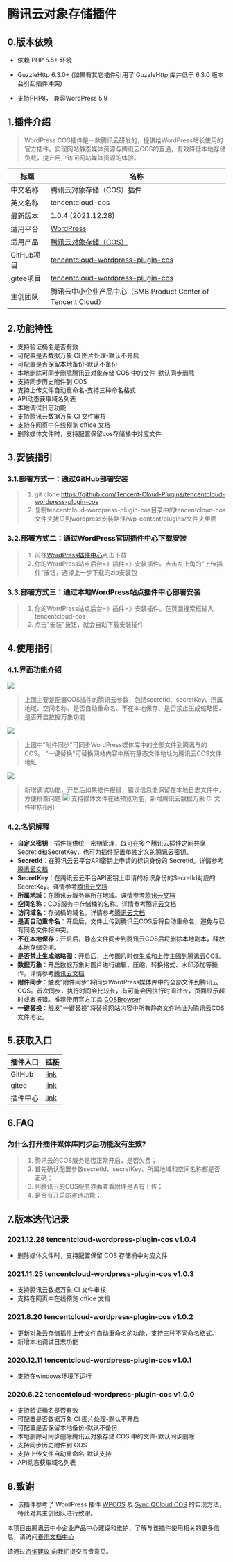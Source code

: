 # 腾讯云对象存储插件

## 0.版本依赖

- 依赖 PHP 5.5+ 环境

- GuzzleHttp 6.3.0+ (如果有其它插件引用了 GuzzleHttp 库并低于 6.3.0 版本会引起插件冲突)

- 支持PHP8， 兼容WordPress 5.9

## 1.插件介绍
> WordPress COS插件是一款腾讯云研发的，提供给WordPress站长使用的官方插件。实现网站静态媒体资源与腾讯云COS的互通，有效降低本地存储负载，提升用户访问网站媒体资源的体验。

| 标题       | 名称                                                         |
| ---------- | ------------------------------------------------------------ |
| 中文名称   | 腾讯云对象存储（COS）插件                                  |
| 英文名称   | tencentcloud-cos                                 |
| 最新版本   | 1.0.4 (2021.12.28)                                     |
| 适用平台   | [WordPress](https://wordpress.org/)                     |
| 适用产品   | [腾讯云对象存储（COS）](https://cloud.tencent.com/product/cos)       |
| GitHub项目 | [tencentcloud-wordpress-plugin-cos](https://github.com/Tencent-Cloud-Plugins/tencentcloud-wordpress-plugin-cos) |
| gitee项目 | [tencentcloud-wordpress-plugin-cos](https://gitee.com/Tencent-Cloud-Plugins/tencentcloud-wordpress-plugin-cos) |
| 主创团队   | 腾讯云中小企业产品中心（SMB Product Center of Tencent Cloud）   |


## 2.功能特性

- 支持验证桶名是否有效
- 可配置是否数据万象 CI 图片处理-默认不开启
- 可配置是否保留本地备份-默认不备份
- 本地删除可同步删除腾讯云对象存储 COS 中的文件-默认同步删除
- 支持同步历史附件到 COS
- 支持上传文件自动重命名-支持三种命名格式
- API动态获取域名列表
- 本地调试日志功能
- 支持腾讯云数据万象 CI 文件审核
- 支持在网页中在线预览 office 文档
- 删除媒体文件时，支持配置保留cos存储桶中对应文件

## 3.安装指引

### 3.1.部署方式一：通过GitHub部署安装

> 1. git clone https://github.com/Tencent-Cloud-Plugins/tencentcloud-wordpress-plugin-cos
> 2. 复制tencentcloud-wordpress-plugin-cos目录中的tencentcloud-cos文件夹拷贝到wordpress安装路径/wp-content/plugins/文件夹里面

### 3.2.部署方式二：通过WordPress官网插件中心下载安装

> 1. 前往[WordPress插件中心](https://wordpress.org/plugins/tencentcloud-cos/)点击下载
> 2. 你的WordPress站点后台=》插件=》安装插件。点击左上角的"上传插件"按钮，选择上一步下载的zip安装包

### 3.3.部署方式三：通过本地WordPress站点插件中心部署安装

> 1. 你的WordPress站点后台=》插件=》安装插件。在页面搜索框输入tencentcloud-cos
> 2. 点击"安装"按钮，就会自动下载安装插件

## 4.使用指引

### 4.1.界面功能介绍

![](./images/cos1.png)
> 上图主要是配置COS插件的腾讯云参数，包括secretId、secretKey、所属地域、空间名称、是否自动重命名、不在本地保存、是否禁止生成缩略图、是否开启数据万象功能

![](./images/cos2.png)
> 上图中"附件同步"可同步WordPress媒体库中的全部文件到腾讯与的COS。 "一键替换"可替换网站内容中所有静态文件地址为腾讯云COS文件地址

![](./images/cos3.png)
> 新增调试功能，开启后如果插件报错，错误信息能保留在本地日志文件中，方便排查问题
![](./images/cos4.png)
> 支持媒体文件在线预览功能，新增腾讯云数据万象 CI 文件审核指引

### 4.2.名词解释

- **自定义密钥**：插件提供统一密钥管理，既可在多个腾讯云插件之间共享SecretId和SecretKey，也可为插件配置单独定义的腾讯云密钥。
- **SecretId**：在腾讯云云平台API密钥上申请的标识身份的 SecretId。详情参考[腾讯云文档](https://cloud.tencent.com/document/product)
- **SecretKey**：在腾讯云云平台API密钥上申请的标识身份的SecretId对应的SecretKey。详情参考[腾讯云文档](https://cloud.tencent.com/document/product)
- **所属地域**：在腾讯云服务器所在地域。详情参考[腾讯云文档](https://cloud.tencent.com/document/product/457/44232)
- **空间名称**：COS服务中存储桶的名称。详情参考[腾讯云文档](https://cloud.tencent.com/document/product/436/41153)
- **访问域名**：存储桶的域名。详情参考[腾讯云文档](https://cloud.tencent.com/document/product/436/6224)
- **是否自动重命名**：开启后，文件上传到腾讯云COS后将自动重命名，避免与已有同名文件相冲突。
- **不在本地保存**：开启后，静态文件同步到腾讯云COS后将删除本地副本，释放本地存储空间。
- **是否禁止生成缩略图**：开启后，上传图片时仅生成和上传主图到腾讯云COS。
- **数据万象**：开启数据万象对图片进行编辑，压缩、转换格式、水印添加等操作。详情参考[腾讯云文档](https://cloud.tencent.com/document/product/460/36540)
- **附件同步**：触发"附件同步"将同步WordPress媒体库中的全部文件到腾讯云COS。首次同步，执行时间会比较长，有可能会因执行时间过长，页面显示超时或者报错。推荐使用官方工具 [COSBrowser](https://cloud.tencent.com/document/product/436/11366)
- **一键替换**：触发"一键替换"将替换网站内容中所有静态文件地址为腾讯云COS文件地址。

## 5.获取入口

| 插件入口          | 链接                                                         |
| ----------------- | ------------------------------------------------------------ |
| GitHub            | [link](https://github.com/Tencent-Cloud-Plugins/tencentcloud-wordpress-plugin-cos)    |
| gitee             | [link](https://gitee.com/Tencent-Cloud-Plugins/tencentcloud-wordpress-plugin-cos)    |
| 插件中心  | [link](https://wordpress.org/plugins/tencentcloud-cos) |

## 6.FAQ

### 为什么打开插件媒体库同步后功能没有生效?
> 1. 腾讯云的COS服务是否正常开启，是否欠费；  
> 2. 首先确认配置参数secretId、secretKey、所属地域和空间名称都是否正确；
> 3. 到腾讯云的COS服务界面查看附件是否有上传；
> 4. 是否有开启防盗链功能；

## 7.版本迭代记录
### 2021.12.28 tencentcloud-wordpress-plugin-cos v1.0.4
- 删除媒体文件时，支持配置保留 COS 存储桶中对应文件

### 2021.11.25 tencentcloud-wordpress-plugin-cos v1.0.3
- 支持腾讯云数据万象 CI 文件审核
- 支持在网页中在线预览 office 文档

### 2021.8.20 tencentcloud-wordpress-plugin-cos v1.0.2
- 更新对象云存储插件上传文件自动重命名的功能，支持三种不同命名格式。
- 新增本地调试日志功能

### 2020.12.11 tencentcloud-wordpress-plugin-cos v1.0.1
- 支持在windows环境下运行

### 2020.6.22 tencentcloud-wordpress-plugin-cos v1.0.0
- 支持验证桶名是否有效
- 可配置是否数据万象 CI 图片处理-默认不开启
- 可配置是否保留本地备份-默认不备份
- 本地删除可同步删除腾讯云对象存储 COS 中的文件-默认同步删除
- 支持同步历史附件到 COS
- 支持上传文件自动重命名-默认支持
- API动态获取域名列表

## 8.致谢

- 该插件参考了 WordPress 插件 [WPCOS](https://github.com/lezaiyun/wpcos) 及 [Sync QCloud COS](https://github.com/sy-records/wordpress-qcloud-cos) 的实现方法，特此对其主创团队进行致谢。

本项目由腾讯云中小企业产品中心建设和维护，了解与该插件使用相关的更多信息，请访问[春雨文档中心](https://openapp.qq.com/docs/Wordpress/cos.html) 

请通过[咨询建议](https://da.do/y0rp) 向我们提交宝贵意见。
